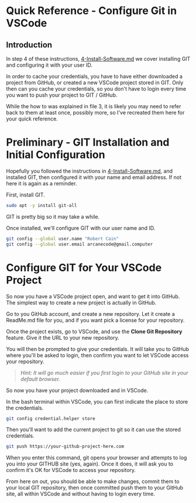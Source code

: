 # Quick Reference - Configure Git in VSCode

## Introduction

In step 4 of these instructions, [4-Install-Software.md](4-Install-Software.md) we cover installing GIT and configuring it with your user ID.

In order to cache your credentials, you have to have either downloaded a project from GitHub, or created a new VSCode project stored in GIT. Only then can you cache your credentials, so you don't have to login every time you want to push your project to GIT / GitHub.

While the how to was explained in file 3, it is likely you may need to refer back to them at least once, possibly more, so I've recreated them here for your quick reference.

# Preliminary - GIT Installation and Initial Configuration

Hopefully you followed the instructions in [4-Install-Software.md](4-Install-Software.md), and installed GIT, then configured it with your name and email address. If not here it is again as a reminder.

First, install GIT.

```bash
sudo apt -y install git-all
```

GIT is pretty big so it may take a while.

Once installed, we'll configure GIT with our user name and ID.

```bash
git config --global user.name "Robert Cain"
git config --global user.email arcanecode@gmail.computer
```

# Configure GIT for Your VSCode Project

So now you have a VSCode project open, and want to get it into GitHub. The simplest way to create a new project is actually in GitHub.

Go to you GitHub account, and create a new repository. Let it create a ReadMe.md file for you, and if you want pick a license for your repository.

Once the project exists, go to VSCode, and use the **Clone Git Repository** feature. Give it the URL to your new repository.

You will then be prompted to give your credentials. It will take you to GitHub where you'll be asked to login, then confirm you want to let VSCode access your repository.

> _Hint: It will go much easier if you first login to your GitHub site in your default browser._

So now you have your project downloaded and in VSCode.

In the bash terminal within VSCode, you can first indicate the place to store the credentials.

```bash
git config credential.helper store
```

Then you'll want to add the current project to git so it can use the stored credentials.

```bash
git push https://your-github-project-here.com
```

When you enter this command, git opens your browser and attempts to log you into your GITHUB site (yes, again). Once it does, it will ask you to confirm it's OK for VSCode to access your repository.

From here on out, you should be able to make changes, commit them to your local GIT repository, then once committed push them to your GitHub site, all within VSCode and without having to login every time.
